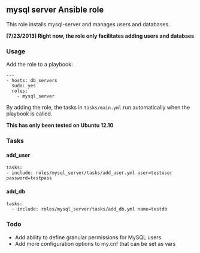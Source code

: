 ## mysql server Ansible role

This role installs mysql-server and manages users and databases.

**[7/23/2013] Right now, the role only facilitates adding users and databses**

### Usage

Add the role to a playbook:
	
	---
	- hosts: db_servers
	  sudo: yes
	  roles:
	 	- mysql_server

By adding the role, the tasks in `tasks/main.yml` run automatically when the playbook is called. 

**This has only been tested on Ubuntu 12.10**

### Tasks

#### add_user
	
	tasks:
    - include: roles/mysql_server/tasks/add_user.yml user=testuser password=testpass

#### add_db
  
    tasks:
      - include: roles/mysql_server/tasks/add_db.yml name=testdb

### Todo

* Add ability to define granular permissions for MySQL users
* Add more configuration options to my.cnf that can be set as vars